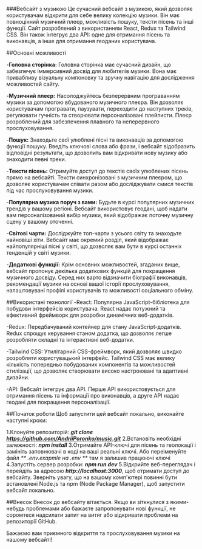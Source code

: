 ###Вебсайт з музикою
Це сучасний вебсайт з музикою, який дозволяє користувачам відкрити для себе велику колекцію музики. Він має повноцінний музичний плеєр, можливість пошуку, тексти пісень та інші функції. Сайт розроблений з використанням React, Redux та Tailwind CSS. Він також інтегрує два API: одне для отримання пісень та виконавців, а інше для отримання геоданих користувача.

##Основні можливості

-**Головна сторінка:** Головна сторінка має сучасний дизайн, що забезпечує іммерсивний досвід для любителів музики. Вона має привабливу візуальну компоновку та зручну навігацію для дослідження можливостей сайту.

-**Музичний плеєр:** Насолоджуйтесь безперервним програванням музики за допомогою вбудованого музичного плеєра. Він дозволяє користувачам програвати, паузувати, переходити до наступних треків, регулювати гучність та створювати персоналізовані плейлисти. Плеєр розроблений для забезпечення плавного та неперервного прослуховування.

-**Пошук:** Знаходьте свої улюблені пісні та виконавців за допомогою функції пошуку. Введіть ключові слова або фрази, і вебсайт відобразить відповідні результати, що дозволить вам відкривати нову музику або знаходити певні треки.

-**Тексти пісень:** Отримуйте доступ до текстів своїх улюблених пісень прямо на вебсайті. Тексти синхронізовані з музичним плеєром, що дозволяє користувачам співати разом або досліджувати смисл текстів під час прослуховування музики.

-**Популярна музика поруч з вами:** Будьте в курсі популярних музичних трендів у вашому регіоні. Вебсайт використовує геодані, щоб надати вам персоналізований вибір музики, який відображає поточну музичну сцену у вашому оточенні.

-**Світові чарти:** Досліджуйте топ-чарти з усього світу та знаходьте найновіші хіти. Вебсайт має окремий розділ, який відображає найпопулярніші пісні у світі, що дозволяє вам бути в курсі останніх тенденцій у світі музики.

-**Додаткові функції:** Крім основних можливостей, згаданих вище, вебсайт пропонує декілька додаткових функцій для покращення музичного досвіду. Серед них варто відзначити біографії виконавців, рекомендації музики на основі вашої історії прослуховування, налаштовувані профілі користувачів та можливості соціального обміну.

##Використані технології
-React: Популярна JavaScript-бібліотека для побудови інтерфейсів користувача. React надає потужний та ефективний фреймворк для розробки динамічних веб-додатків.

-Redux: Передбачуваний контейнер для стану JavaScript-додатків. Redux спрощує керування станом додатка, що дозволяє легше розробляти складні та інтерактивні веб-додатки.

-Tailwind CSS: Утилітарний CSS-фреймворк, який дозволяє швидко розробляти користувацький інтерфейс. Tailwind CSS має велику кількість попередньо побудованих компонентів та можливостей стилізації, що дозволяє створювати високо настроювані та адаптивні дизайни.

-API: Вебсайт інтегрує два API. Перше API використовується для отримання пісень та інформації про виконавців, а друге API надає геодані для покращення персоналізації.

##Початок роботи
Щоб запустити цей вебсайт локально, виконайте наступні кроки:

1.Клонуйте репозиторій: _**git clone https://github.com/AndriiPoronko/music.git**_
2.Встановіть необхідні залежності: _**npm install**_
3.Отримайте API-ключі для пісень та геолокації і замініть заповнювачі в коді на ваші реальні ключі. Або переіменуйте файл _** .env.exapmle на .env **_ там я залишив працюючі ключі
4.Запустіть сервер розробки: _**npm run dev**_
5.Відкрийте веб-переглядач і перейдіть за адресою _**http://localhost:3000**_, щоб отримати доступ до вебсайту.
Зверніть увагу, що на вашому комп'ютері повинні бути встановлені Node.js та npm (Node Package Manager), щоб запустити вебсайт локально.

##Внесок
Внесок до вебсайту вітається. Якщо ви зіткнулися з якими-небудь проблемами або бажаєте запропонувати нові функції, не соромтеся надсилати запит на витяг або відкривати проблеми на репозиторії GitHub.

Бажаємо вам приємного відкриття та прослуховування музики на нашому вебсайті!

